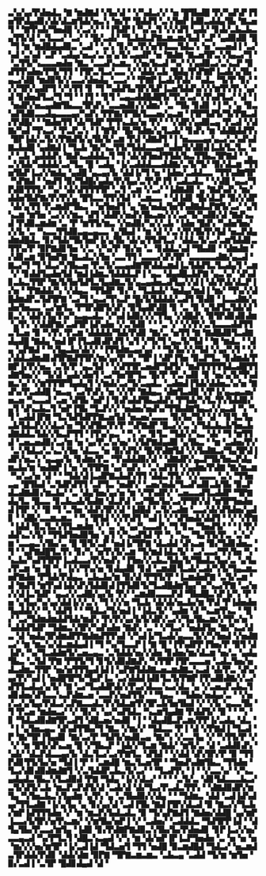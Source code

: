 ▃▚▞▄▞▛▟▅▟▃▝▇▝▆▟▇▟▝▞▙▞▟▝▝▞▚▟▃▞▞▝▅▝█▜▙▟█▝▛▞▚▟▚▛▐▜▅▜▛▟▄▟▊▞▟▞▟▃▆▜▟▞▅▃▚▝▆▞▛▝█▟▟▜▝▃▚▜▅▛▐▟▉▃▟▟▄▜▙▝▇▃▅▜▝▝▇▜▚▟▞▜▅▟█▝▞▃▞▞▝▝▐▜▟▛▐▝▚▞▃▜▝▞▞▟▜▝▄▟▞▝▊▟▞▃▙▃▙▃▄▜▜▞▟▝▃▜▃▃▞▝▃▞▝▝█▞▃▟▞▝▜▃▙▟▃▛▇▃▆▃▆▞▙▟▝▃▛▝▄▟▉▟▉▝█▝▜▝▆▝▆▟█▟▄▟▉▃▝▃▟▝▝▃▚▝▊▞▚▞▛▞▅▜▜▃▃▜▟▃▚▝▅▝▃▃▅▟▐▝▃▞▚▟▝▃▚▟▝▃▛▝▃▟▄▞▅▃▞▃▚▞▄▜▞▃▄▟▛▝▅▝▇▟▆▝▇▃▅▜▛▃▚▜▄▃▞▜▝▝▃▜▜▞▚▃▃▃▅▟▅▝▇▃▝▃▃▟▚▃▆▃▝▞▅▞▙▃▟▝▚▞▝▞▄▟▉▃▞▃▚▃▛▝▉▟▜▜▚▟▅▞▛▜▞▜▜▝▐▜▛▃▜▃▞▃▃▝▞▝▟▟▞▃▙▝█▟▄▜▚▛▇▛▐▃▟▞▄▜▙▝▄▃▞▟█▝▆▟▉▜▞▞▃▃▞▟▅▟▄▝▃▃▞▝▝▛▇▛▐▃▟▞▛▟▞▝▚▟▃▝▜▞▛▝▊▞▝▞▞▜▛▞▄▟▛▜▝▞▚▜▜▝▊▝▜▝▚▟▟▜▄▜▛▞▙▛▐▃▅▜▟▟▚▞▞▞▆▜▚▜▚▝▄▞▟▝▊▟▅▟▜▃▞▜▝▜▝▝▐▜▝▝▊▜▝▃▄▃▟▟█▟█▜▞▜▚▞▃▞▚▜▚▟▜▃▞▝▟▝▐▝▅▟▛▞▅▃▄▟▇▜▙▃▃▜▛▟▚▝▃▃▅▟▊▞▞▟▆▞▝▃▝▜▙▝▊▟▊▝▐▝▚▝▄▝▉▃▚▟▜▟▉▃▃▟▄▃▃▃▄▞▚▟▚▝▛▛▇▞▛▜▙▜▃▃▅▞▄▃▆▝▐▜▛▜▟▜▞▜▞▛▇▃▟▞▛▟█▞▝▝▇▟▅▜▜▝▟▞▜▟▛▝▛▜▚▃▙▞▅▝▛▞▝▝▞▟▛▞▄▟▉▃▄▝▛▃▟▝▞▟▇▞▚▟▝▜▚▃▞▝▛▃▛▃▚▝▐▝▇▜▞▝█▞▜▟▆▞▄▜▃▟▞▝▊▟▚▝▆▝▟▟█▟▟▜▚▝█▛▐▟▞▃▜▞▞▛▇▟▜▞▄▜▙▜▞▃▆▝▛▟▝▟▇▟▜▝▐▝▅▃▃▃▄▞▄▃▞▃▚▟▚▟▇▃▙▟█▝▄▟▇▟▐▝▜▃▙▝▇▞▚▃▜▜▞▜▟▟▃▃▄▞▚▟▅▜▞▟▉▟▐▃▙▜▃▜▃▝▄▞▝▃▙▝▄▟▟▟▚▝▇▟▚▃▟▟▟▃▜▝▜▝▟▞▟▜▅▟▜▜▟▞▙▃▜▜▙▃▜▛▇▟▝▝▄▃▚▜▟▞▚▟▟▟▞▃▞▜▃▝█▝▃▟▄▝▐▞▃▟▟▟▃▃▟▟▇▞▃▜▞▜▞▝▉▞▟▃▆▝▜▜▅▜▙▛▐▃▞▞▆▟▄▝▄▟█▝▄▃▄▞▙▝▟▟▐▞▜▝▅▝▐▟▅▞▃▟▟▃▃▝▜▜▚▟▇▜▛▝▚▛▇▟▝▝▅▟▜▝▉▞▜▟█▞▄▟▄▜▚▜▄▞▃▜▚▛▐▜▝▃▟▃▟▃▝▝▞▟█▝▄▃▞▜▛▟▉▜▜▜▞▝▚▞▝▟▞▟▜▜▜▜▛▝▃▜▝▃▆▝▞▃▞▝▐▟▇▟▉▝▄▝▇▟▚▟▚▝▆▞▟▟▅▜▙▛▇▞▛▞▛▞▄▝█▜▃▃▜▜▚▜▟▝▝▃▆▃▃▝▝▟▐▟▊▝█▞▟▃▛▝▉▞▞▟▛▝▟▞▄▜▜▝▛▃▆▟▛▜▙▃▝▝▅▜▅▟▜▝▄▝▆▞▅▟▄▜▅▜▚▟▇▟▃▛▇▜▞▃▞▝▄▜▚▃▆▝▆▜▅▝▃▞▞▞▆▃▝▟▜▝▟▟▛▞▅▟▚▜▙▃▅▞▞▞▃▞▜▞▚▟▉▞▟▝▇▟▚▃▟▝▛▟▉▃▆▟▆▝▃▝▛▝▆▜▜▞▆▃▝▞▅▟▉▞▚▞▞▃▙▝▐▟▅▝█▟▚▝▚▟▅▜▅▞▞▞▙▝▃▝▚▃▃▜▜▟▉▃▄▃▄▃▃▝▄▜▙▟▝▝▆▝▟▝▞▃▚▜▚▜▙▜▚▜▟▝▅▃▛▟▄▟▆▟█▟▃▝▊▞▜▟▞▜▙▜▅▛▐▞▄▜▙▝▟▞▄▜▜▟▜▃▞▝▟▟▃▜▞▃▞▃▆▜▟▟▊▃▜▜▚▞▛▝▉▛▇▟▊▜▅▝▞▃▝▞▚▞▛▝▉▞▅▝▃▝▊▟▟▃▚▟▝▜▙▟▉▝▝▟▆▟▆▝▞▟▊▃▆▝▉▜▅▛▇▝▇▃▟▃▚▜▅▝▃▃▜▜▝▃▃▃▞▟▚▜▛▝▃▃▃▃▃▟▇▞▄▃▟▝▇▃▞▜▝▜▝▟▃▞▚▜▙▃▅▝▛▃▜▞▃▃▄▟▇▜▛▟▟▃▆▟▐▃▜▟▟▜▃▜▃▟▄▜▝▃▆▝▞▝▊▟▟▜▄▟▅▜▟▝▆▟▐▟▆▃▜▟▟▟▃▛▐▝▄▃▝▟▄▟█▃▙▛▇▝▄▃▚▞▝▟▚▟▊▃▙▃▜▜▛▝▇▞▙▜▅▜▟▜▃▜▄▟▇▃▜▞▄▃▄▟▅▃▟▜▄▞▞▟▐▝▟▞▛▟▞▟▃▛▐▞▅▝▝▛▇▟▟▞▚▝▞▟▄▃▝▜▜▟▛▝▊▞▚▝▜▃▙▟▞▝▆▟▄▞▆▟▐▝▆▞▝▜▚▞▞▟█▟▆▟▛▃▜▟▜▛▇▝▃▞▜▝▄▃▞▜▚▃▛▝█▞▙▜▟▟▟▞▃▟▜▝▉▟▉▝▐▃▃▟▇▞▄▟▅▜▅▃▃▝▃▞▆▜▃▝▛▜▛▟█▜▞▟▚▝▉▜▄▟▛▟█▝▊▝▃▝▉▝▄▜▟▜▃▜▟▞▟▝▉▃▚▝▟▟▚▜▄▜▚▞▚▃▄▃▟▃▝▞▚▟▐▟▉▞▞▞▜▜▄▝▞▟█▟▚▝▉▜▛▟▊▟▊▟▆▝▄▜▚▝▞▟▟▛▇▞▃▟▜▛▐▟▚▟▅▝▞▃▜▟▊▝▝▝▃▝▞▝▞▞▛▞▃▜▃▃▃▟▟▜▜▃▜▃▅▝▉▝▚▜▚▝▛▃▆▝▟▟▟▟▞▜▟▞▛▟▊▝▇▞▃▝▅▜▜▝▇▝▇▟█▟▉▜▃▟▇▟▄▟█▝▇▟▄▝▅▟▐▛▐▜▃▟▊▟▛▟▜▝▄▜▝▞▜▞▜▝▄▃▜▞▜▟▝▝▇▝▆▟▃▝▝▟▄▝▄▛▇▟▝▝▚▜▄▃▙▞▟▞▞▝▐▜▜▟▆▃▄▞▄▞▝▝▜▞▙▞▞▞▜▟▝▞▄▞▚▜▝▝▞▞▟▟▃▟▆▟▊▟▜▛▇▟▜▜▛▞▆▞▄▞▛▝▚▝▜▛▐▝▟▛▐▜▅▝▉▃▛▜▃▝▊▟▆▟▞▛▇▛▐▞▛▞▅▃▝▃▜▞▛▝▄▃▜▟▝▝▞▟▜▜▛▃▅▟▛▜▟▜▞▝▆▟▜▜▜▜▜▟▃▟█▜▜▟▇▜▅▞▞▝▜▞▟▝▄▟▞▟▅▜▝▃▞▜▅▜▛▜▃▝█▞▛▝▛▃▚▟▊▝▊▝▅▞▄▜▞▜▚▟▆▃▚▞▝▞▆▜▜▜▛▜▄▟▄▜▝▞▆▟▞▃▞▜▞▃▄▟▃▝▃▟▅▟▐▜▟▞▟▟▅▃▚▞▅▝▇▟▚▞▛▃▟▟█▝▅▃▄▝▃▞▛▟▚▝▅▝▞▞▛▝▇▟▄▃▝▟▆▜▃▟█▝▞▛▐▞▄▃▄▃▅▞▅▃▅▝▚▃▃▟▝▃▅▝▟▜▙▝▅▛▐▝▊▟▚▟▟▜▙▃▟▟▚▝▛▜▟▞▚▜▃▜▚▜▟▟▉▞▄▜▝▟▚▃▙▃▜▝▅▛▐▜▙▝▜▃▛▞▞▝▅▟▅▞▅▟▚▞▜▜▙▟▇▜▄▃▞▞▄▃▟▝▚▝▚▜▝▃▟▟▐▛▇▝▜▃▜▟▜▟▛▛▇▃▅▜▟▝▅▃▅▞▃▃▃▝▉▞▙▞▜▞▝▟▝▝▊▜▃▜▄▃▙▜▟▃▛▞▞▟▃▞▅▝▜▞▟▜▙▞▛▞▛▝▚▛▇▟▛▝█▃▞▞▃▝▞▜▟▃▙▃▙▜▅▃▙▟▇▟▟▃▜▟▞▞▙▃▛▜▜▝▐▜▚▞▄▃▝▝▚▝▃▝▊▜▃▝▜▟▞▞▚▃▝▟▞▝▜▝▆▜▜▟▝▃▅▃▅▟▉▞▃▞▆▝▅▝▄▞▛▃▚▞▅▞▝▞▙▛▇▟▄▟▉▝▄▜▙▃▝▝▆▝▃▟▅▞▛▞▝▃▚▜▟▃▞▃▚▃▚▜▅▝▟▃▃▝▅▝▉▞▟▜▞▝█▞▛▟▇▜▟▝▞▞▙▟▇▃▞▜▄▜▛▟▐▟▛▞▅▃▚▝▄▃▄▞▙▝▊▟▆▞▛▃▝▜▚▟▟▟▉▞▟▝▝▟▇▟▛▞▄▃▛▜▙▜▅▃▛▟▄▝▆▃▙▞▆▝▅▟▆▛▐▝▅▝▄▜▜▛▇▝▄▞▚▟▚▝▝▃▚▟▜▜▝▞▄▟▆▞▛▟▇▝▇▞▆▃▆▝▚▞▃▞▅▝▟▝▝▝▜▟▞▟▐▃▟▛▇▃▙▟▚▜▜▝▟▟▃▜▜▞▝▞▞▃▃▃▝▃▚▝▜▜▅▃▄▝█▜▙▟▝▃▜▟▛▟▜▜▝▃▛▜▃▝▅▟▛▞▝▃▅▞▅▟▞▜▃▟▚▟▊▃▙▜▙▝▉▃▛▟▃▟▇▟▊▞▆▃▙▞▝▃▝▟▄▜▅▞▄▞▅▝▆▝▞▜▚▟▛▞▝▃▅▃▃▟▜▃▟▟▛▝▜▛▇▟▄▜▃▝█▃▃▝▊▃▙▃▟▞▙▟▇▝▟▃▛▟▝▃▞▜▙▞▙▞▃▞▛▜▛▞▟▝▆▜▛▜▅▟▅▟▐▜▛▝▞▝█▝▜▝▃▜▅▝▟▟▚▜▛▞▟▝▐▟█▟▝▃▜▞▃▟▆▝▃▃▞▟▞▟▜▟▅▞▄▟▊▝▝▟█▞▃▃▆▃▆▃▝▝▚▝█▜▟▝▞▞▛▟▜▝▚▟▐▝▞▝▟▜▅▟▞▟▟▜▝▝▞▝▞▛▇▝▐▟▟▝▉▃▜▃▚▜▜▃▆▟▆▝▞▝▃▝▄▝▄▞▚▃▃▟▚▝▜▝▊▃▝▜▅▟▜▞▝▝▐▝▛▞▟▟▚▃▚▜▞▝▜▜▟▜▅▟▉▜▅▝▄▜▝▞▚▃▟▜▟▝▛▝▚▝▚▃▝▜▄▜▜▞▛▃▝▃▚▞▆▝▃▃▄▃▚▜▙▞▃▝█▝▉▜▞▃▛▝▅▟▐▞▜▛▇▝▟▃▟▟▝▟▚▃▅▝▉▞▜▟▊▟▅▃▝▜▝▝▄▛▇▟█▜▃▜▚▝▊▞▚▝▅▜▚▜▞▃▆▝▜▞▆▟▐▟▃▜▞▝▃▞▃▃▞▜▚▜▅▝▚▝▚▃▙▞▚▟▜▜▛▛▐▃▟▃▃▞▛▞▅▟▚▝▐▜▅▞▞▃▙▃▜▟▄▜▞▜▙▟▃▜▄▞▃▝▄▜▄▞▛▃▆▝▅▝█▝▚▝▐▞▞▜▚▞▅▝▊▟▄▟▉▝▊▟▝▃▆▟▊▜▃▟▞▃▟▞▚▜▞▜▄▃▆▃▅▛▇▟▅▝▛▜▟▞▛▟▄▃▝▃▙▃▙▞▆▝▉▞▟▝▛▜▜▞▛▝▐▃▆▟▅▛▇▝▃▜▞▃▆▝▟▝▇▟▜▝▆▜▚▟▐▟▞▟▚▜▟▟▊▟▐▜▜▟▊▜▞▜▃▟█▟▆▜▄▞▚▞▚▃▞▛▇▝▃▞▅▞▞▟▐▃▜▟▛▝▄▃▞▞▃▟█▞▄▞▙▝▛▞▝▃▆▟▉▃▃▃▛▟▝▜▙▟█▃▚▛▐▞▚▝▛▝▅▝▄▜▄▞▚▞▄▞▟▟▐▞▞▃▚▝▜▝▞▞▅▝▜▃▙▝▟▞▟▞▅▃▙▞▆▝▛▟▝▛▐▟▅▟▅▜▄▟▟▞▞▝▚▝▟▟▜▝▝▝▜▟▃▞▜▞▅▟▐▝▐▟▃▜▞▝▄▟▆▝▟▝▚▃▆▜▚▃▝▝█▝▞▝▃▞▜▟▆▟▆▟▟▜▟▞▆▟▚▝▛▞▛▞▄▞▙▜▞▟▛▞▃▞▞▜▄▜▙▃▆▞▞▜▚▞▅▝▚▟▟▟▜▟▛▝▜▟▆▃▚▜▛▞▚▟▚▟▅▝▇▟▚▝▃▝▝▞▜▃▞▝▅▟▟▜▄▝▇▞▚▃▞▟▃▝▟▝▅▟▄▜▛▟▆▟▛▛▇▟▆▟▜▜▚▟▝▞▚▟▐▞▜▃▟▞▄▃▃▜▞▞▚▜▅▟▝▞▅▟▇▃▞▝▆▝▆▃▚▞▟▃▆▟▄▟▐▝▜▝▚▞▜▃▃▛▐▝▇▝█▝▐▜▚▟▛▛▐▜▅▞▛▝▉▜▝▟▐▟▚▝▚▞▜▃▟▟▆▜▞▃▅▃▄▃▝▃▜▟▟▞▅▞▞▟▅▝▊▟▅▞▆▞▟▃▆▝▅▞▃▝▄▟▄▜▙▃▝▃▜▟▝▛▇▝▛▜▜▞▜▝▊▜▞▟▉▟▇▟▚▝▚▜▜▛▐▜▛▃▃▃▅▝▃▟▃▜▅▞▅▟▃▟▆▃▜▜▛▝▅▞▅▜▜▜▄▟▐▟▐▝▄▛▇▜▟▟▇▃▅▃▆▟▇▃▚▃▟▝▟▞▛▃▝▟▚▞▄▞▛▞▚▟▐▝▅▟█▜▛▜▞▜▄▛▐▃▝▃▞▟▟▟▐▟▊▜▃▜▞▛▇▛▐▜▚▟▉▟▇▞▞▃▞▟▜▜▃▟▃▞▄▜▞▝▇▝▃▞▜▃▟▟▛▟▞▞▛▃▞▟▃▃▚▃▞▟▃▝▄▝▞▃▅▃▛▃▙▃▜▟▊▟▅▞▟▜▃▃▚▃▛▟▆▃▅▝▃▃▛▞▅▟▜▜▞▝▝▜▄▃▝▝▜▟▅▞▅▟▄▞▃▝▝▞▅▞▃▞▄▜▄▞▛▟▃▞▃▛▇▃▃▟▃▜▚▜▟▃▆▜▚▜▛▃▙▜▅▜▙▟▝▞▝▞▙▝▄▃▃▜▙▝▜▝▛▃▅▝▆▟▅▃▞▝▞▝▉▞▚▝▄▞▚▟▜▟▃▝▚▃▆▜▄▟▇▝▛▟▟▜▞▝▉▝▝▝▚▝▊▝▜▟▃▟▉▟▇▜▛▃▟▜▝▟█▃▅▞▅▟▉▝▐▝▝▟▄▟█▃▛▃▆▞▛▛▐▞▃▟▄▝▟▃▝▝▐▝▄▜▅▃▄▃▝▟▚▟▜▜▙▞▜▝▇▃▝▞▆▞▞▝▜▟▃▃▝▛▐▝▟▝▞▛▇▟▐▝▜▃▟▝▛▝▇▞▜▛▐▜▄▟▊▝▇▞▃▞▛▝▜▟▜▞▅▟▊▃▄▝▇▞▚▝▞▃▃▜▄▝▞▝▚▜▜▞▛▝▞▝▞▝▆▝█▜▞▟▚▃▅▝█▝▞▜▙▃▛▝▐▟▞▞▜▃▆▝▇▟▞▝▆▜▞▃▝▟▝▃▟▟▊▟▚▝▚▟▞▝▟▃▛▟▃▃▄▞▙▝▟▃▜▃▞▃▞▛▇▜▃▝▟▜▟▝▝▞▟▟▝▟▚▜▛▞▛▝▉▝▜▜▛▟▊▜▜▞▙▞▅▝▜▟▐▝▛▝▝▃▆▟█▝▆▃▜▃▅▜▛▝▝▜▅▟▚▟▇▜▙▃▝▜▜▟▅▝▜▃▞▟▊▟▉▟▆▟▇▜▝▞▃▜▟▟▛▃▙▃▜▞▃▞▝▝▜▃▟▜▚▝▐▝▝▞▃▃▚▞▝▞▚▃▄▟▄▟▃▜▙▃▚▜▃▟▉▟▝▛▇▝▜▟▄▝▐▞▞▟▃▞▝▝▝▝▃▜▞▃▝▟▊▜▟▃▃▃▙▃▞▃▜▞▟▜▞▃▙▝▆▃▛▃▛▟▜▞▟▝▃▟▞▟▝▟▞▜▃▞▛▃▟▃▜▜▚▝▝▟▇▟▉▟▛▞▆▜▄▝▚▜▅▃▙▃▚▜▄▟▆▝▄▜▚▝▄▝▃▜▙▟▉▞▞▟▄▝▝▝▜▟▆▃▝▟▟▝▃▟▐▟▚▟▄▞▜▜▃▟▇▝▐▞▄▜▄▝▄▝▊▞▄▞▟▝▃▟▐▜▙▝▇▟▐▜▛▞▟▃▟▝▉▝▇▃▞▞▜▃▙▞▆▛▐▟▜▜▜▟▅▝▞▝▆▝▆▃▛▞▙▟▃▟▃▝▉▝▜▞▄▛▇▟▜▝▇▟▅▞▟▟█▝▄▞▆▛▐▃▃▞▙▜▛▞▅▜▚▃▆▞▝▞▆▜▙▞▅▛▐▝▞▝▃▟▅▞▝▃▟▟▟▃▝▜▟▜▛▛▐▟▝▝▟▜▄▜▙▞▛▃▃▞▆▜▄▝▐▟▉▝▊▞▛▟▇▛▇▟▉▃▚▜▙▞▙▞▛▟▅▟▊▝▊▛▐▃▞▞▅▞▃▃▄▃▟▝▚▞▛▜▃▜▝▟█▃▚▃▄▟▝▞▚▝▆▝▟▞▅▛▐▛▐▃▛▜▅▟▅▝▃▝▅▝▅▝▅▝▆▞▞▞▅▞▆▜▛▝▐▞▃▟▐▟▝▜▟▃▅▜▝▜▜▝▅▟█▝▉▃▆▟█▟▝▜▟▃▞▝▅▃▆▟▃▜▛▟▟▞▛▟▊▝▟▟▞▟▆▝▉▛▇▝▜▛▇▃▆▃▆▃▝▃▙▃▄▝▃▟▟▝▜▞▆▝▆▜▅▝▉▞▃▟▐▝▃▜▛▝█▟▊▟▄▟▝▟▝
